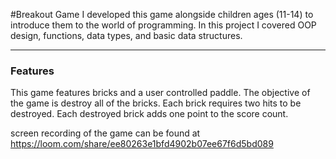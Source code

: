 #Breakout Game
I developed this game alongside children ages (11-14) to introduce them to the world of
programming. In this project I covered OOP design, functions, data types, and basic data
structures. 

---
### Features 
This game features bricks and a user controlled paddle. The objective of the game is destroy 
all of the bricks. Each brick requires two hits to be destroyed. Each destroyed brick adds
one point to the score count. 

screen recording of the game can be found at https://loom.com/share/ee80263e1bfd4902b07ee67f6d5bd089